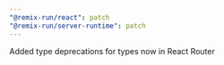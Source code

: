 ```yaml
---
"@remix-run/react": patch
"@remix-run/server-runtime": patch
---
```


Added type deprecations for types now in React Router
